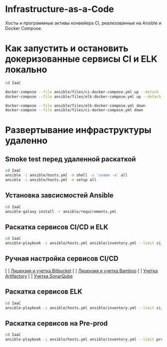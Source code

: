 # Infrastructure-as-a-Сode
Хосты и программные активы конвейера CI, реализованные на Ansible и Docker Compose.

# Как запустить и остановить докеризованные сервисы CI и ELK локально
```bash
cd IaaC

docker-compose --file ansible/files/ci-docker-compose.yml up --detach
docker-compose --file ansible/files/elk-docker-compose.yml up --detach

docker-compose --file ansible/files/elk-docker-compose.yml down
docker-compose --file ansible/files/ci-docker-compose.yml down
```

# Развертывание инфраструктуры удаленно
## Smoke test перед удаленной раскаткой 
```bash
cd IaaC
ansible -i ansible/hosts.yml -m shell -a 'uname -a' all
ansible -i ansible/hosts.yml -m setup all
```
## Установка завсисмостей Ansible
```bash
cd IaaC
ansible-galaxy install -r ansible/requirements.yml
```

## Раскатка сервисов CI/CD и ELK
```bash
cd IaaC
ansible-playbook -i ansible/hosts.yml ansible/inventory.yml --limit ci_hosting --tags "maven, ci" [--skip-tags "maven"] [--start-at-task='Shut down CI docker containers'] [--step] [-vvv] 
```

## Ручная настройка сервисов CI/CD
[ ] [Лицензия и учетка Bitbucket](http://84.201.134.115:7990)
[ ] [Лицензия и учетка Bamboo](http://84.201.134.115:8085)
[ ] [Учетка Artifactory](http://84.201.134.115:8081)
[ ] [Учетка SonarQube](http://84.201.134.115:9000)

## Раскатка сервисов ELK
```bash
cd IaaC
ansible-playbook -i ansible/hosts.yml ansible/inventory.yml --limit ci_hosting --tags "elk"
```

## Раскатка сервисов на Pre-prod
```bash
cd IaaC
ansible-playbook -i ansible/hosts.yml ansible/inventory.yml --limit pre_prod
```